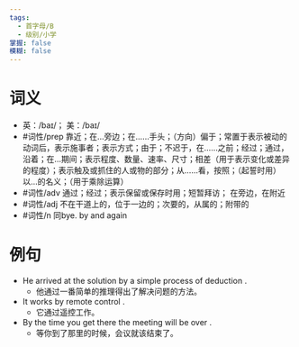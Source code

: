 ```yaml
---
tags:
  - 首字母/B
  - 级别/小学
掌握: false
模糊: false
---
```

# 词义
- 英：/baɪ/； 美：/baɪ/
- #词性/prep  靠近；在…旁边；在……手头；（方向）偏于；常置于表示被动的动词后，表示施事者；表示方式；由于；不迟于，在……之前；经过；通过，沿着；在…期间；表示程度、数量、速率、尺寸；相差（用于表示变化或差异的程度）；表示触及或抓住的人或物的部分；从……看，按照；（起誓时用）以…的名义；（用于乘除运算）
- #词性/adv  通过；经过；表示保留或保存时用；短暂拜访； 在旁边，在附近
- #词性/adj  不在干道上的，位于一边的；次要的，从属的；附带的
- #词性/n  同bye. by and again
# 例句
- He arrived at the solution by a simple process of deduction .
	- 他通过一番简单的推理得出了解决问题的方法。
- It works by remote control .
	- 它通过遥控工作。
- By the time you get there the meeting will be over .
	- 等你到了那里的时候，会议就该结束了。
